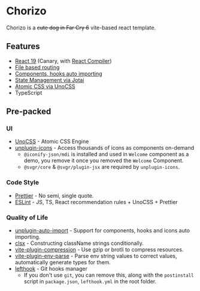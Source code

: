 # Chorizo

Chorizo is a ~~cute dog in Far Cry 6~~ vite-based react template.

## Features

- [React 19](https://react.dev/blog/2024/04/25/react-19) (Canary,
  with [React Compiler](https://react.dev/learn/react-compiler))
- [File based routing](https://tanstack.com/router/latest/docs/framework/react/guide/file-based-routing)
- [Components, hooks auto importing](https://unplugin.unjs.io/showcase/unplugin-auto-import.html)
- [State Management via Jotai](https://jotai.org/)
- [Atomic CSS via UnoCSS](https://unocss.dev/)
- TypeScript

## Pre-packed

### UI

- [UnoCSS](https://unocss.dev/) - Atomic CSS Engine
- [unplugin-icons](https://github.com/unplugin/unplugin-icons) - Access thousands of icons as components on-demand
  - `@iconify-json/mdi` is installed and used in `Welcome` component as a demo, you remove it once you removed the
    `Welcome` Component.
  - `@svgr/core` & `@svgr/plugin-jsx` are required by `unplugin-icons`.

### Code Style

- [Prettier](https://prettier.io/) - No semi, single quote.
- [ESLint](https://eslint.org/) - JS, TS, React recommendation rules + UnoCSS + Prettier

### Quality of Life

- [unplugin-auto-import](https://unplugin.unjs.io/showcase/unplugin-auto-import.html) - Support for components, hooks and icons auto importing.
- [clsx](https://github.com/lukeed/clsx) - Constructing className strings conditionally.
- [vite-plugin-compression](https://github.com/vbenjs/vite-plugin-compression) - Use gzip or brotli to compress resources.
- [vite-plugin-env-parse](https://github.com/yue1123/vite-plugin-env-parse) - Parse env string values to correct values, automatically generate types for them.
- [lefthook](https://github.com/evilmartians/lefthook) - Git hooks manager
  - If you don't use `git`, you can remove this, along with the `postinstall` script in `package.json`, `lefthook.yml` in the root folder.
